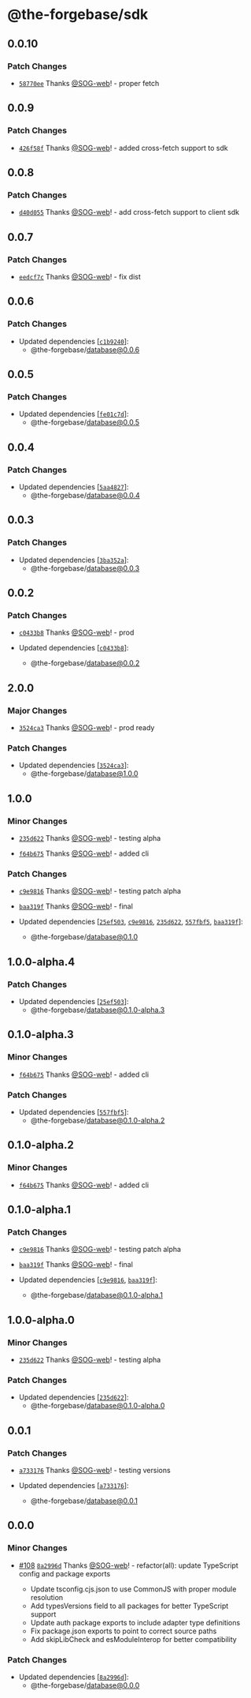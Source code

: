 # @the-forgebase/sdk

## 0.0.10

### Patch Changes

- [`58770ee`](https://github.com/The-ForgeBase/forgebase-ts/commit/58770ee9833a80eddd19a8a45d6b439aab9a9b76) Thanks [@SOG-web](https://github.com/SOG-web)! - proper fetch

## 0.0.9

### Patch Changes

- [`426f58f`](https://github.com/The-ForgeBase/forgebase-ts/commit/426f58f43f7765a3e97179e1aa6f92b7ae3e9994) Thanks [@SOG-web](https://github.com/SOG-web)! - added cross-fetch support to sdk

## 0.0.8

### Patch Changes

- [`d40d055`](https://github.com/The-ForgeBase/forgebase-ts/commit/d40d055c34e0b875eb0592fb14f9fed666d1c85b) Thanks [@SOG-web](https://github.com/SOG-web)! - add cross-fetch support to client sdk

## 0.0.7

### Patch Changes

- [`eedcf7c`](https://github.com/The-ForgeBase/forgebase-ts/commit/eedcf7c270fd8ca121dd5edac61d986e37a3ea6c) Thanks [@SOG-web](https://github.com/SOG-web)! - fix dist

## 0.0.6

### Patch Changes

- Updated dependencies [[`c1b9240`](https://github.com/The-ForgeBase/forgebase-ts/commit/c1b9240d9a421a6471d38245bce71c8f9635ae1c)]:
  - @the-forgebase/database@0.0.6

## 0.0.5

### Patch Changes

- Updated dependencies [[`fe01c7d`](https://github.com/The-ForgeBase/forgebase-ts/commit/fe01c7de8181aedba5fbd98f908d8bd513c36310)]:
  - @the-forgebase/database@0.0.5

## 0.0.4

### Patch Changes

- Updated dependencies [[`5aa4827`](https://github.com/The-ForgeBase/forgebase-ts/commit/5aa48275872ad23a49a27467d7a4e56ca520900e)]:
  - @the-forgebase/database@0.0.4

## 0.0.3

### Patch Changes

- Updated dependencies [[`3ba352a`](https://github.com/The-ForgeBase/forgebase-ts/commit/3ba352af3e46cd33b4e7d4101d7e77cf4b0013cc)]:
  - @the-forgebase/database@0.0.3

## 0.0.2

### Patch Changes

- [`c0433b8`](https://github.com/The-ForgeBase/forgebase-ts/commit/c0433b87c9763202cf33c0255519089d4e181db4) Thanks [@SOG-web](https://github.com/SOG-web)! - prod

- Updated dependencies [[`c0433b8`](https://github.com/The-ForgeBase/forgebase-ts/commit/c0433b87c9763202cf33c0255519089d4e181db4)]:
  - @the-forgebase/database@0.0.2

## 2.0.0

### Major Changes

- [`3524ca3`](https://github.com/The-ForgeBase/forgebase-ts/commit/3524ca35049c29bd338659af79cae85bb6e594f9) Thanks [@SOG-web](https://github.com/SOG-web)! - prod ready

### Patch Changes

- Updated dependencies [[`3524ca3`](https://github.com/The-ForgeBase/forgebase-ts/commit/3524ca35049c29bd338659af79cae85bb6e594f9)]:
  - @the-forgebase/database@1.0.0

## 1.0.0

### Minor Changes

- [`235d622`](https://github.com/The-ForgeBase/forgebase-ts/commit/235d622f193467f15ac5ce21aa1c17cc02a4afc8) Thanks [@SOG-web](https://github.com/SOG-web)! - testing alpha

- [`f64b675`](https://github.com/The-ForgeBase/forgebase-ts/commit/f64b6753dea27ba2b1e8246d2294dd901eb63c37) Thanks [@SOG-web](https://github.com/SOG-web)! - added cli

### Patch Changes

- [`c9e9816`](https://github.com/The-ForgeBase/forgebase-ts/commit/c9e9816906acf1d80a3c6134ef87a14d52a8d521) Thanks [@SOG-web](https://github.com/SOG-web)! - testing patch alpha

- [`baa319f`](https://github.com/The-ForgeBase/forgebase-ts/commit/baa319f22521d3ae3e9877a24da90ea15650330c) Thanks [@SOG-web](https://github.com/SOG-web)! - final

- Updated dependencies [[`25ef503`](https://github.com/The-ForgeBase/forgebase-ts/commit/25ef5034572e1ae3b3899f78b72428acbbe72219), [`c9e9816`](https://github.com/The-ForgeBase/forgebase-ts/commit/c9e9816906acf1d80a3c6134ef87a14d52a8d521), [`235d622`](https://github.com/The-ForgeBase/forgebase-ts/commit/235d622f193467f15ac5ce21aa1c17cc02a4afc8), [`557fbf5`](https://github.com/The-ForgeBase/forgebase-ts/commit/557fbf5352b373dc4e0a0d72b4849e56a92e77fe), [`baa319f`](https://github.com/The-ForgeBase/forgebase-ts/commit/baa319f22521d3ae3e9877a24da90ea15650330c)]:
  - @the-forgebase/database@0.1.0

## 1.0.0-alpha.4

### Patch Changes

- Updated dependencies [[`25ef503`](https://github.com/The-ForgeBase/forgebase-ts/commit/25ef5034572e1ae3b3899f78b72428acbbe72219)]:
  - @the-forgebase/database@0.1.0-alpha.3

## 0.1.0-alpha.3

### Minor Changes

- [`f64b675`](https://github.com/The-ForgeBase/forgebase-ts/commit/f64b6753dea27ba2b1e8246d2294dd901eb63c37) Thanks [@SOG-web](https://github.com/SOG-web)! - added cli

### Patch Changes

- Updated dependencies [[`557fbf5`](https://github.com/The-ForgeBase/forgebase-ts/commit/557fbf5352b373dc4e0a0d72b4849e56a92e77fe)]:
  - @the-forgebase/database@0.1.0-alpha.2

## 0.1.0-alpha.2

### Minor Changes

- [`f64b675`](https://github.com/The-ForgeBase/forgebase-ts/commit/f64b6753dea27ba2b1e8246d2294dd901eb63c37) Thanks [@SOG-web](https://github.com/SOG-web)! - added cli

## 0.1.0-alpha.1

### Patch Changes

- [`c9e9816`](https://github.com/The-ForgeBase/forgebase-ts/commit/c9e9816906acf1d80a3c6134ef87a14d52a8d521) Thanks [@SOG-web](https://github.com/SOG-web)! - testing patch alpha

- [`baa319f`](https://github.com/The-ForgeBase/forgebase-ts/commit/baa319f22521d3ae3e9877a24da90ea15650330c) Thanks [@SOG-web](https://github.com/SOG-web)! - final

- Updated dependencies [[`c9e9816`](https://github.com/The-ForgeBase/forgebase-ts/commit/c9e9816906acf1d80a3c6134ef87a14d52a8d521), [`baa319f`](https://github.com/The-ForgeBase/forgebase-ts/commit/baa319f22521d3ae3e9877a24da90ea15650330c)]:
  - @the-forgebase/database@0.1.0-alpha.1

## 1.0.0-alpha.0

### Minor Changes

- [`235d622`](https://github.com/The-ForgeBase/forgebase-ts/commit/235d622f193467f15ac5ce21aa1c17cc02a4afc8) Thanks [@SOG-web](https://github.com/SOG-web)! - testing alpha

### Patch Changes

- Updated dependencies [[`235d622`](https://github.com/The-ForgeBase/forgebase-ts/commit/235d622f193467f15ac5ce21aa1c17cc02a4afc8)]:
  - @the-forgebase/database@0.1.0-alpha.0

## 0.0.1

### Patch Changes

- [`a733176`](https://github.com/The-ForgeBase/forgebase-ts/commit/a7331764dfeb8160fbb74bcda66cea8aceed8ee0) Thanks [@SOG-web](https://github.com/SOG-web)! - testing versions

- Updated dependencies [[`a733176`](https://github.com/The-ForgeBase/forgebase-ts/commit/a7331764dfeb8160fbb74bcda66cea8aceed8ee0)]:
  - @the-forgebase/database@0.0.1

## 0.0.0

### Minor Changes

- [#108](https://github.com/The-ForgeBase/forgebase-ts/pull/108) [`8a2996d`](https://github.com/The-ForgeBase/forgebase-ts/commit/8a2996d40d0038dd244609d56abed57b6d8b6b3d) Thanks [@SOG-web](https://github.com/SOG-web)! - refactor(all): update TypeScript config and package exports

  - Update tsconfig.cjs.json to use CommonJS with proper module resolution
  - Add typesVersions field to all packages for better TypeScript support
  - Update auth package exports to include adapter type definitions
  - Fix package.json exports to point to correct source paths
  - Add skipLibCheck and esModuleInterop for better compatibility

### Patch Changes

- Updated dependencies [[`8a2996d`](https://github.com/The-ForgeBase/forgebase-ts/commit/8a2996d40d0038dd244609d56abed57b6d8b6b3d)]:
  - @the-forgebase/database@0.0.0
